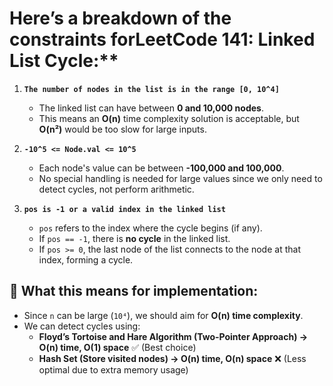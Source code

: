 # **Here’s a breakdown of the constraints for**LeetCode 141: Linked List Cycle:\*\*

1. **`The number of nodes in the list is in the range [0, 10^4]`**

   - The linked list can have between **0 and 10,000 nodes**.
   - This means an **O(n)** time complexity solution is acceptable, but **O(n²)** would be too slow for large inputs.

2. **`-10^5 <= Node.val <= 10^5`**

   - Each node's value can be between **-100,000 and 100,000**.
   - No special handling is needed for large values since we only need to detect cycles, not perform arithmetic.

3. **`pos is -1 or a valid index in the linked list`**
   - `pos` refers to the index where the cycle begins (if any).
   - If `pos == -1`, there is **no cycle** in the linked list.
   - If `pos >= 0`, the last node of the list connects to the node at that index, forming a cycle.

## 🚀 **What this means for implementation:**

- Since `n` can be large (`10⁴`), we should aim for **O(n) time complexity**.
- We can detect cycles using:
  - **Floyd’s Tortoise and Hare Algorithm (Two-Pointer Approach) → O(n) time, O(1) space** ✅ (Best choice)
  - **Hash Set (Store visited nodes) → O(n) time, O(n) space** ❌ (Less optimal due to extra memory usage)
